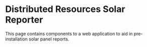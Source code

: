 # Distributed Resources Solar Reporter
This page contains components to a web application to aid in pre-installation solar panel reports.
